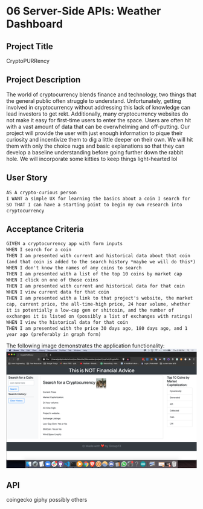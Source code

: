# 06 Server-Side APIs: Weather Dashboard

## Project Title

CryptoPURRency

## Project Description

The world of cryptocurrency blends finance and technology, two things that the general public often struggle to understand. Unfortunately, getting involved in cryptocurrency without addressing this lack of knowledge can lead investors to get rekt. Additionally, many cryptocurrency websites do not make it easy for first-time users to enter the space. Users are often hit with a vast amount of data that can be overwhelming and off-putting. Our project will provide the user with just enough information to pique their curiosity and incentivize them to dig a little deeper on their own. We will hit them with only the choice nugs and basic explanations so that they can develop a baseline understanding before going further down the rabbit hole. We will incorporate some kitties to keep things light-hearted lol

## User Story

```
AS A crypto-curious person
I WANT a simple UX for learning the basics about a coin I search for
SO THAT I can have a starting point to begin my own research into cryptocurrency

```

## Acceptance Criteria

```
GIVEN a cryptocurrency app with form inputs
WHEN I search for a coin
THEN I am presented with current and historical data about that coin (and that coin is added to the search history *maybe we will do this*)
WHEN I don't know the names of any coins to search
THEN I am presented with a list of the top 10 coins by market cap
WHEN I click on one of those coins
THEN I am presented with current and historical data for that coin
WHEN I view current data for that coin
THEN I am presented with a link to that project's website, the market cap, current price, the all-time-high price, 24 hour volume, whether it is potentially a low-cap gem or shitcoin, and the number of exchanges it is listed on (possibly a list of exchanges with ratings)
WHEN I view the historical data for that coin
THEN I am presented with the price 30 days ago, 180 days ago, and 1 year ago (preferably in graph form)

```

The following image demonstrates the application functionality:
![cryptopurrency](./cryptopurrency_wireframe.png)

## API

coingecko
giphy
possibly others